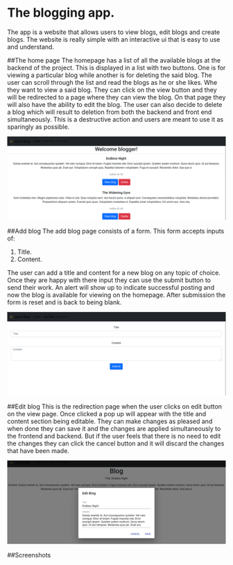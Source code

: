 # The blogging app.
The app is a website that allows users to view blogs, edit blogs and create blogs.
The website is really simple with an interactive ui that is easy to use and understand.

##The home page
The homepage has a list of all the available blogs at the backend of the project. This is displayed in a list with two buttons. One is for viewing a particular blog while another is for deleting the said blog.
The user can scroll through the list and read the blogs as he or she likes. Whe they want to view a said blog. They can click on the view button and they will be redirected to a page where they can view the blog. On that page they will also have the ability to edit the blog.
The user can also decide to delete a blog which will result to deletion from both the backend and front end simultaneously. This is a destructive action and users are meant to use it as sparingly as possible.


![Screenshot](https://raw.githubusercontent.com/irriz-jayy/images/main/homepage.png)


##Add blog
The add blog page consists of a form. This form accepts inputs of:
  1. Title.
  2. Content.

The user can add a title and content for a new blog on any topic of choice. Once they are happy with there input they can use the submit button to send their work. An alert will show up to indicate successful posting and now the blog is available for viewing on the homepage. After submission the form is reset and is back to being blank. 

![Screenshot](https://raw.githubusercontent.com/irriz-jayy/images/main/form.png)

##Edit blog
This is the redirection page when the user clicks on edit button on the view page. Once clicked a pop up will appear with the title and content section being editable. They can make changes as pleased and when done they can save it and the changes are applied simultaneously to the frontend and backend. But if the user feels that there is no need to edit the changes they can click the cancel button and it will discard the changes that have been made.

![Screenshot](https://raw.githubusercontent.com/irriz-jayy/images/main/edit.png)

##Screenshots
